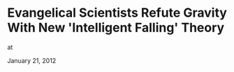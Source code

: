 # Evangelical Scientists Refute Gravity With New 'Intelligent Falling' Theory





at

January 21, 2012















